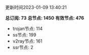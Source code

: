 更新时间2023-01-09 13:40:21

**总订阅: 73**
**总节点: 1450**
**有效节点: 476**
- trojan节点: 114
- ss节点: 199
- v2ray节点: 161
- ssr节点: 2
